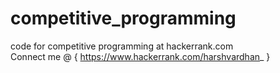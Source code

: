 # competitive_programming
code for competitive programming at hackerrank.com  
Connect me @ { https://www.hackerrank.com/harshvardhan_ }
